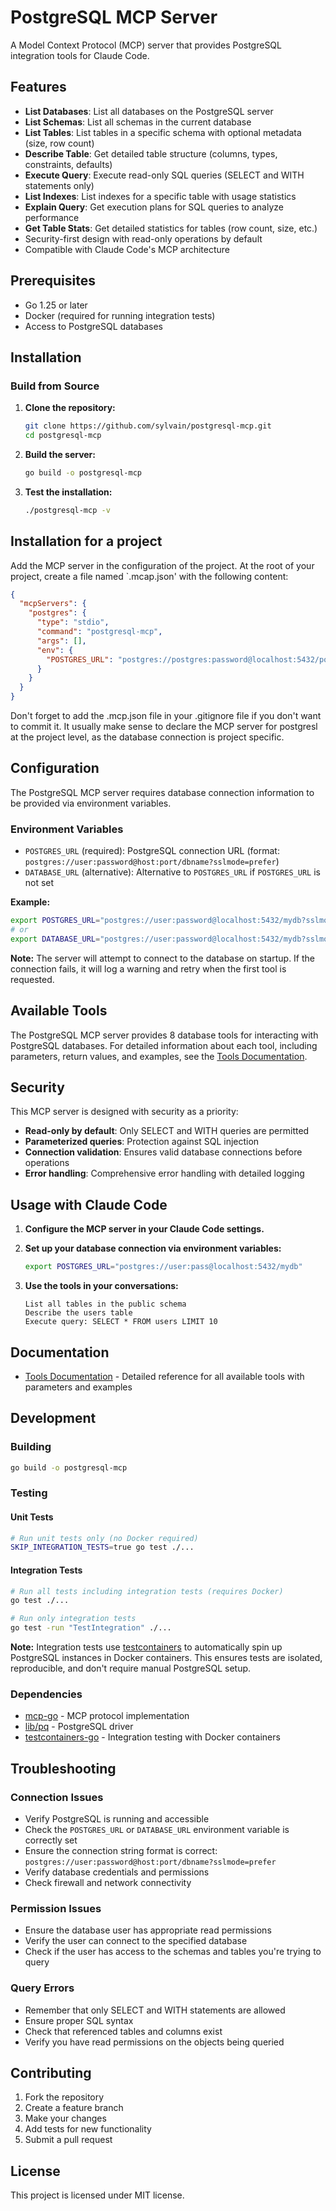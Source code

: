 # PostgreSQL MCP Server

A Model Context Protocol (MCP) server that provides PostgreSQL integration tools for Claude Code.

## Features

- **List Databases**: List all databases on the PostgreSQL server
- **List Schemas**: List all schemas in the current database
- **List Tables**: List tables in a specific schema with optional metadata (size, row count)
- **Describe Table**: Get detailed table structure (columns, types, constraints, defaults)
- **Execute Query**: Execute read-only SQL queries (SELECT and WITH statements only)
- **List Indexes**: List indexes for a specific table with usage statistics
- **Explain Query**: Get execution plans for SQL queries to analyze performance
- **Get Table Stats**: Get detailed statistics for tables (row count, size, etc.)
- Security-first design with read-only operations by default
- Compatible with Claude Code's MCP architecture

## Prerequisites

- Go 1.25 or later
- Docker (required for running integration tests)
- Access to PostgreSQL databases

## Installation

### Build from Source

1. **Clone the repository:**
   ```bash
   git clone https://github.com/sylvain/postgresql-mcp.git
   cd postgresql-mcp
   ```

2. **Build the server:**
   ```bash
   go build -o postgresql-mcp
   ```

3. **Test the installation:**
   ```bash
   ./postgresql-mcp -v
   ```

## Installation for a project

Add the MCP server in the configuration of the project. At the root of your project, create a file named `.mcap.json' with the following content:

```json
{
  "mcpServers": {
    "postgres": {
      "type": "stdio",
      "command": "postgresql-mcp",
      "args": [],
      "env": {
        "POSTGRES_URL": "postgres://postgres:password@localhost:5432/postgres?sslmode=disable"
      }
    }
  }
}
```

Don't forget to add the .mcp.json file in your .gitignore file if you don't want to commit it. It usually make sense to declare the MCP server for postgresl at the project level, as the database connection is project specific.

## Configuration

The PostgreSQL MCP server requires database connection information to be provided via environment variables.

### Environment Variables

- `POSTGRES_URL` (required): PostgreSQL connection URL (format: `postgres://user:password@host:port/dbname?sslmode=prefer`)
- `DATABASE_URL` (alternative): Alternative to `POSTGRES_URL` if `POSTGRES_URL` is not set

**Example:**
```bash
export POSTGRES_URL="postgres://user:password@localhost:5432/mydb?sslmode=prefer"
# or
export DATABASE_URL="postgres://user:password@localhost:5432/mydb?sslmode=prefer"
```

**Note:** The server will attempt to connect to the database on startup. If the connection fails, it will log a warning and retry when the first tool is requested.

## Available Tools

The PostgreSQL MCP server provides 8 database tools for interacting with PostgreSQL databases. For detailed information about each tool, including parameters, return values, and examples, see the [Tools Documentation](docs/tools.md).

## Security

This MCP server is designed with security as a priority:

- **Read-only by default**: Only SELECT and WITH queries are permitted
- **Parameterized queries**: Protection against SQL injection
- **Connection validation**: Ensures valid database connections before operations
- **Error handling**: Comprehensive error handling with detailed logging

## Usage with Claude Code

1. **Configure the MCP server in your Claude Code settings.**

2. **Set up your database connection via environment variables:**
   ```bash
   export POSTGRES_URL="postgres://user:pass@localhost:5432/mydb"
   ```

3. **Use the tools in your conversations:**
   ```
   List all tables in the public schema
   Describe the users table
   Execute query: SELECT * FROM users LIMIT 10
   ```

## Documentation

- [Tools Documentation](docs/tools.md) - Detailed reference for all available tools with parameters and examples

## Development

### Building
```bash
go build -o postgresql-mcp
```

### Testing

#### Unit Tests
```bash
# Run unit tests only (no Docker required)
SKIP_INTEGRATION_TESTS=true go test ./...
```

#### Integration Tests
```bash
# Run all tests including integration tests (requires Docker)
go test ./...

# Run only integration tests
go test -run "TestIntegration" ./...
```

**Note:** Integration tests use [testcontainers](https://golang.testcontainers.org/) to automatically spin up PostgreSQL instances in Docker containers. This ensures tests are isolated, reproducible, and don't require manual PostgreSQL setup.

### Dependencies
- [mcp-go](https://github.com/mark3labs/mcp-go) - MCP protocol implementation
- [lib/pq](https://github.com/lib/pq) - PostgreSQL driver
- [testcontainers-go](https://github.com/testcontainers/testcontainers-go) - Integration testing with Docker containers

## Troubleshooting

### Connection Issues
- Verify PostgreSQL is running and accessible
- Check the `POSTGRES_URL` or `DATABASE_URL` environment variable is correctly set
- Ensure the connection string format is correct: `postgres://user:password@host:port/dbname?sslmode=prefer`
- Verify database credentials and permissions
- Check firewall and network connectivity

### Permission Issues
- Ensure the database user has appropriate read permissions
- Verify the user can connect to the specified database
- Check if the user has access to the schemas and tables you're trying to query

### Query Errors
- Remember that only SELECT and WITH statements are allowed
- Ensure proper SQL syntax
- Check that referenced tables and columns exist
- Verify you have read permissions on the objects being queried

## Contributing

1. Fork the repository
2. Create a feature branch
3. Make your changes
4. Add tests for new functionality
5. Submit a pull request

## License

This project is licensed under MIT license.